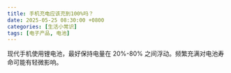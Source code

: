 ```yaml
---
title: 手机充电应该充到100%吗？
date: 2025-05-25 08:30:00 +0800
categories: [生活小常识]
tags: [电子产品, 电池]
---
```


现代手机使用锂电池，最好保持电量在 20%-80% 之间浮动。频繁充满对电池寿命可能有轻微影响。
